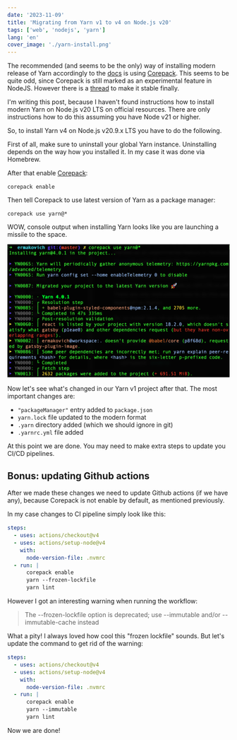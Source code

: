 ```yaml
---
date: '2023-11-09'
title: 'Migrating from Yarn v1 to v4 on Node.js v20'
tags: ['web', 'nodejs', 'yarn']
lang: 'en'
cover_image: './yarn-install.png'
---
```


The recommended (and seems to be the only) way of installing modern release of Yarn accordingly to the [docs](https://yarnpkg.com/getting-started/install) is using [Corepack](https://nodejs.org/dist/latest/docs/api/corepack.html). This seems to be quite odd, since Corepack is still marked as an experimental feature in NodeJS. However there is a [thread](https://github.com/nodejs/corepack/issues/104) to make it stable finally.

I'm writing this post, because I haven't found instructions how to install modern Yarn on Node.js v20 LTS on official resources. There are only instructions how to do this assuming you have Node v21 or higher.

So, to install Yarn v4 on Node.js v20.9.x LTS you have to do the following.

First of all, make sure to uninstall your global Yarn instance. Uninstalling depends on the way how you installed it. In my case it was done via Homebrew.

After that enable [Corepack](https://nodejs.org/dist/v20.9.0/docs/api/corepack.html):

```shell
corepack enable
```

Then tell Corepack to use latest version of Yarn as a package manager:

```shell
corepack use yarn@*
```

WOW, console output when installing Yarn looks like you are launching a missile to the space.

![Yarn installing...](yarn-install.png)

Now let's see what's changed in our Yarn v1 project after that. The most important changes are:

- `"packageManager"` entry added to `package.json`
- `yarn.lock` file updated to the modern format
- `.yarn` directory added (which we should ignore in git)
- `.yarnrc.yml` file added

At this point we are done. You may need to make extra steps to update you CI/CD pipelines.

## Bonus: updating Github actions

After we made these changes we need to update Github actions (if we have any), because Corepack is not enable by default, as mentioned previously.

In my case changes to CI pipeline simply look like this:

```yaml{7}:title=ci.yml
steps:
  - uses: actions/checkout@v4
  - uses: actions/setup-node@v4
    with:
      node-version-file: .nvmrc
  - run: |
      corepack enable
      yarn --frozen-lockfile
      yarn lint
```

However I got an interesting warning when running the workflow:

> The --frozen-lockfile option is deprecated; use --immutable and/or --immutable-cache instead

What a pity! I always loved how cool this "frozen lockfile" sounds. But let's update the command to get rid of the warning:

```yaml{8}:title=ci.yml
steps:
  - uses: actions/checkout@v4
  - uses: actions/setup-node@v4
    with:
      node-version-file: .nvmrc
  - run: |
      corepack enable
      yarn --immutable
      yarn lint
```

Now we are done!
